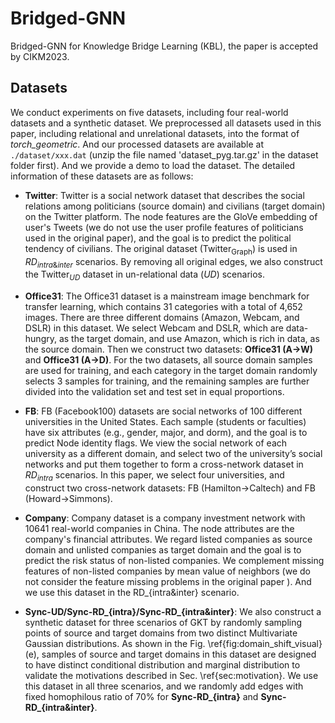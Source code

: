 # Bridged-GNN
Bridged-GNN for Knowledge Bridge Learning (KBL), the paper is accepted by CIKM2023.



## Datasets

We conduct experiments on five datasets, including four real-world datasets and  a synthetic dataset. We preprocessed all datasets used in this paper, including relational and unrelational datasets,  into the format of *torch_geometric*. And our processed datasets are available at `./dataset/xxx.dat` (unzip the file named 'dataset_pyg.tar.gz' in the dataset folder first). And we provide a demo to load the dataset. The detailed information of these datasets are as follows:

* **Twitter**: Twitter is a social network dataset that describes the social relations among politicians (source domain) and civilians (target domain) on the Twitter platform. The node features are the  GloVe  embedding of user's Tweets (we do not use the user profile features of politicians used in the original paper), and the goal is to predict the political tendency of civilians. The original dataset ($\text{Twitter}_\text{Graph}$) is used in $RD_{intra\&inter}$ scenarios. By removing all original edges, we also construct the $\text{Twitter}_{UD}$ dataset in un-relational data ($UD$) scenarios. 

* **Office31**: The Office31 dataset is a mainstream image benchmark for transfer learning, which contains 31 categories with a total of 4,652 images. There are three different domains (Amazon, Webcam, and DSLR) in this dataset. We select Webcam and DSLR, which are data-hungry, as the target domain, and use Amazon, which is rich in data, as the source domain. Then we construct two datasets: **Office31 (A$\rightarrow$W)** and **Office31 (A$\rightarrow$D)**. For the two datasets, all source domain samples  are used for training, and each category in the target domain randomly selects 3 samples for training, and the remaining samples are further divided into the validation set and test set in equal proportions. 

* **FB**: FB (Facebook100) datasets are social networks of 100 different universities in the United States. Each sample (students or faculties) have six attributes (e.g., gender, major, and dorm), and the goal is to predict Node identity flags. We view the social network of each university as a  different domain, and select two of the university’s social networks and put them together to form a cross-network dataset in $RD_{intra}$ scenarios. In this paper, we select four universities, and construct two cross-network datasets: FB (Hamilton$\rightarrow$Caltech) and FB (Howard$\rightarrow$Simmons). 

* **Company**: Company dataset is a company investment network with 10641 real-world companies in China. The node attributes are the company's financial attributes. We regard listed companies as source domain and unlisted companies as target domain and the goal is to predict the risk status of non-listed companies. We complement missing features of non-listed companies by mean value of neighbors (we do not consider the feature missing problems in the original paper ). And we use this dataset in the RD_{intra&inter} scenario.

* **Sync-UD/Sync-RD_{intra}/Sync-RD_{intra&inter}**: We also construct a synthetic dataset for three scenarios of GKT by randomly sampling points of source and target domains  from two distinct Multivariate Gaussian distributions. As shown in the Fig. \ref{fig:domain_shift_visual} (e), samples of source and target domains in this dataset are designed to have distinct conditional distribution and marginal distribution to validate the motivations described in Sec. \ref{sec:motivation}.  We use this dataset in all three scenarios, and we randomly add edges with fixed homophilous ratio of 70% for **Sync-RD_{intra}** and **Sync-RD_{intra&inter}**.

